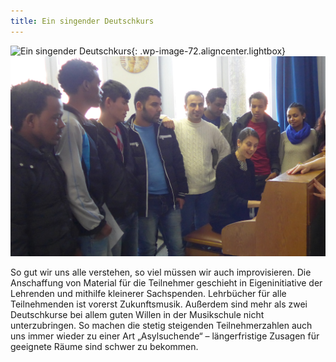 ```yaml
---
title: Ein singender Deutschkurs
---
```



![Ein singender Deutschkurs](http://info.huerther-bruecke-der-kulturen.de/wp-content/uploads/2015/10/10424260_1573319806241248_3177927148700299917_n-300x225.jpg){: .wp-image-72.aligncenter.lightbox}&nbsp; ![](/uploads/versions/singender-deutschkurs---x0-0-2955-1881-2955-1881x---.jpg)

So gut wir uns alle verstehen, so viel m&uuml;ssen wir auch improvisieren. Die Anschaffung von Material f&uuml;r die Teilnehmer geschieht in Eigeninitiative der Lehrenden und mithilfe kleinerer Sachspenden. Lehrb&uuml;cher f&uuml;r alle Teilnehmenden ist vorerst Zukunftsmusik. Au&szlig;erdem sind mehr als zwei Deutschkurse bei allem guten Willen in der Musikschule nicht unterzubringen. So machen die stetig steigenden Teilnehmerzahlen auch uns immer wieder zu einer Art „Asylsuchende“ – l&auml;ngerfristige Zusagen f&uuml;r geeignete R&auml;ume sind schwer zu bekommen.
